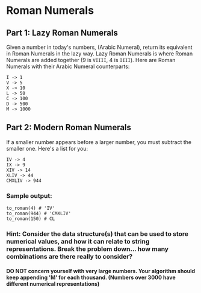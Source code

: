 # Roman Numerals

## Part 1: Lazy Roman Numerals

Given a number in today's numbers, (Arabic Numeral), return its equivalent in Roman Numerals in the lazy way. Lazy Roman Numerals is where Roman Numerals are added together (9 is `VIIII`, 4 is `IIII`). Here are Roman Numerals with their Arabic Numeral counterparts:

```
I -> 1
V -> 5
X -> 10
L -> 50
C -> 100
D -> 500
M -> 1000
```


## Part 2: Modern Roman Numerals

If a smaller number appears before a larger number, you must subtract the smaller one. Here's a list for you:

```
IV -> 4
IX -> 9
XIV -> 14
XLIV -> 44
CMXLIV -> 944
```

### Sample output:
```
to_roman(4) # 'IV'
to_roman(944) # 'CMXLIV'
to_roman(150) # CL
```

### Hint: Consider the data structure(s) that can be used to store numerical values, and how it can relate to string representations. Break the problem down... how many combinations are there really to consider?


#### DO NOT concern yourself with very large numbers. Your algorithm should keep appending 'M' for each thousand. (Numbers over 3000 have different numerical representations)

